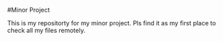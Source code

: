 #Minor Project


This is my repositorty for my minor project. Pls find it as my first place to check all my files remotely. 

